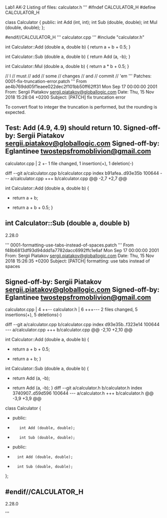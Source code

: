 Lab1 AK-2
Listing of files:
calculator.h
'''
#ifndef CALCULATOR_H
#define CALCULATOR_H

class Calculator
{
    public:
        int Add (int, int);
        int Sub (double, double);
        int Mul (double, double);
};

#endif//CALCULATOR_H
'''
calculator.cpp
'''
#include "calculator.h"

int Calculator::Add (double a, double b)
{
	return a + b + 0.5;
}

int Calculator::Sub (double a, double b)
{
    return Add (a, -b);
}

int Calculator::Mul (double a, double b)
{
    return a * b + 0.5;
}


// I
// must 
// add
// some 
// changes
// and 
// commit 
// 'em
'''
Patches:
0001-fix-truncation-error.patch
'''
From ae4b769dd05f1eaee022dec2f101bb50ff62ff31 Mon Sep 17 00:00:00 2001
From: Sergii Piatakov <sergii.piatakov@globallogic.com>
Date: Thu, 15 Nov 2018 15:28:04 +0200
Subject: [PATCH] fix truncation error

To convert float to integer the truncation is performed, but the
rounding is expected.

Test: Add (4.9, 4.9) should return 10.
Signed-off-by: Sergii Piatakov <sergii.piatakov@globallogic.com>
Signed-off-by: Eglantinee <twostepsfromoblivion@gmail.com>
---
 calculator.cpp | 2 +-
 1 file changed, 1 insertion(+), 1 deletion(-)

diff --git a/calculator.cpp b/calculator.cpp
index b91afea..d93e35b 100644
--- a/calculator.cpp
+++ b/calculator.cpp
@@ -2,7 +2,7 @@
 
 int Calculator::Add (double a, double b)
 {
-    return a + b;
+	return a + b + 0.5;
 }
 
 int Calculator::Sub (double a, double b)
-- 
2.28.0

'''
0001-formatting-use-tabs-instead-of-spaces.patch
'''
From f48b6813df93d94ddd1a7782dacc6992ffc1e6af Mon Sep 17 00:00:00 2001
From: Sergii Piatakov <sergii.piatakov@globallogic.com>
Date: Thu, 15 Nov 2018 15:26:35 +0200
Subject: [PATCH] formatting: use tabs instead of spaces

Signed-off-by: Sergii Piatakov <sergii.piatakov@globallogic.com>
Signed-off-by: Eglantinee <twostepsfromoblivion@gmail.com>
---
 calculator.cpp | 4 ++--
 calculator.h   | 6 +++---
 2 files changed, 5 insertions(+), 5 deletions(-)

diff --git a/calculator.cpp b/calculator.cpp
index d93e35b..f323e14 100644
--- a/calculator.cpp
+++ b/calculator.cpp
@@ -2,10 +2,10 @@
 
 int Calculator::Add (double a, double b)
 {
-	return a + b + 0.5;
+	return a + b;
 }
 
 int Calculator::Sub (double a, double b)
 {
-    return Add (a, -b);
+	return Add (a, -b);
 }
diff --git a/calculator.h b/calculator.h
index 3740907..d59d596 100644
--- a/calculator.h
+++ b/calculator.h
@@ -3,9 +3,9 @@
 
 class Calculator
 {
-    public:
-        int Add (double, double);
-        int Sub (double, double);
+	public:
+		int Add (double, double);
+		int Sub (double, double);
 };
 
 #endif//CALCULATOR_H
-- 
2.28.0

'''
